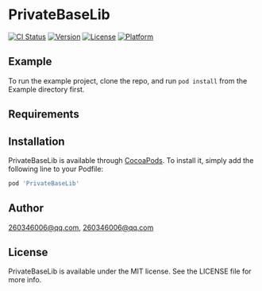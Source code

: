 # PrivateBaseLib

[![CI Status](https://img.shields.io/travis/260346006@qq.com/PrivateBaseLib.svg?style=flat)](https://travis-ci.org/260346006@qq.com/PrivateBaseLib)
[![Version](https://img.shields.io/cocoapods/v/PrivateBaseLib.svg?style=flat)](https://cocoapods.org/pods/PrivateBaseLib)
[![License](https://img.shields.io/cocoapods/l/PrivateBaseLib.svg?style=flat)](https://cocoapods.org/pods/PrivateBaseLib)
[![Platform](https://img.shields.io/cocoapods/p/PrivateBaseLib.svg?style=flat)](https://cocoapods.org/pods/PrivateBaseLib)

## Example

To run the example project, clone the repo, and run `pod install` from the Example directory first.

## Requirements

## Installation

PrivateBaseLib is available through [CocoaPods](https://cocoapods.org). To install
it, simply add the following line to your Podfile:

```ruby
pod 'PrivateBaseLib'
```

## Author

260346006@qq.com, 260346006@qq.com

## License

PrivateBaseLib is available under the MIT license. See the LICENSE file for more info.
